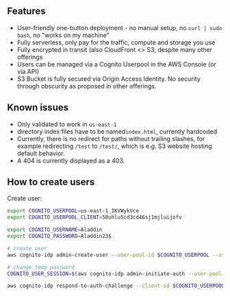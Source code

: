 ## Features

 - User-friendly one-button deployment - no manual setup, no `curl | sudo bash`, no "works on my machine"
 - Fully serverless, only pay for the traffic, compute and storage you use
 - Fully encrypted in transit (also CloudFront <> S3, despite many other offerings
 - Users can be managed via a Cognito Userpool in the AWS Console (or via API)
 - S3 Bucket is fully secured via Origin Access Identity. No security through obscurity as proposed in other offerings.

## Known issues

 - Only validated to work in `us-east-1`
 - directory index files have to be named`index.html`, currently hardcoded
 - Currently, there is no redirect for paths without trailing slashes, for example redirecting `/test` to `/test/`, which is e.g. S3 website hosting default behavior.
 - A 404 is currently displayed as a 403.

## How to create users

Create user:
```bash
export COGNITO_USERPOOL=us-east-1_IKVWykVce
export COGNITO_USERPOOL_CLIENT=50uhlu5cd3cd46sj1mjluijofv

export COGNITO_USERNAME=Aladdin
export COGNITO_PASSWORD=Aladdin23$

# create user
aws cognito-idp admin-create-user --user-pool-id $COGNITO_USERPOOL --username $COGNITO_USERNAME --temporary-password 'Something12$'

# change temp password
COGNITO_USER_SESSION=$(aws cognito-idp admin-initiate-auth --user-pool-id $COGNITO_USERPOOL --client-id $COGNITO_USERPOOL_CLIENT --auth-flow  ADMIN_NO_SRP_AUTH --auth-parameters "{\"USERNAME\": \"$COGNITO_USERNAME\", \"PASSWORD\": \"Something12$\"}" --output text --query 'Session')

aws cognito-idp respond-to-auth-challenge --client-id $COGNITO_USERPOOL_CLIENT  --challenge-name NEW_PASSWORD_REQUIRED --challenge-responses "{\"NEW_PASSWORD\": \"$COGNITO_PASSWORD\", \"USERNAME\": \"$COGNITO_USERNAME\"}" --session "$COGNITO_USER_SESSION"
```
